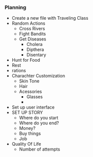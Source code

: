 ### Planning

* Create a new file with Traveling Class
* Random Actions
  * Cross Rivers
  * Fight Bandits
  * Get Diseases
    * Cholera
    * Dipthera
    * Disentary
* Hunt for Food
* Rest
* rations
* Charachter Customization
  * Skin Tone
  * Hair
  * Acessories
    * Glasses
    * 
* Set up user interface
* SET UP STORY
  * Where do you start
  * Where do you end?
  * Money?
  * Buy things
  * Job
* Quality Of Life
  * Number of attempts
